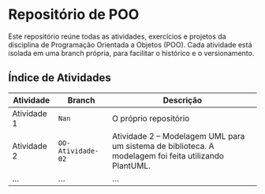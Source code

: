 # Repositório de POO

Este repositório reúne todas as atividades, exercícios e projetos da disciplina de Programação Orientada a Objetos (POO). Cada atividade está isolada em uma branch própria, para facilitar o histórico e o versionamento.

## Índice de Atividades

| Atividade   | Branch               | Descrição                                    |
|-------------|----------------------|----------------------------------------------|
| Atividade 1 | `Nan`                | O próprio repositório    |
| Atividade 2 | `OO-Atividade-02`           |  Atividade 2 – Modelagem UML para um sistema de biblioteca. A modelagem foi feita utilizando PlantUML.   |
| …           | …                    | …                                            |
